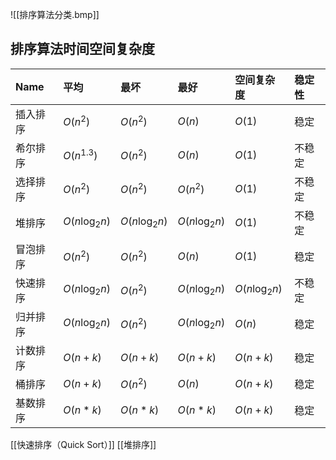 ![[排序算法分类.bmp]]
## 排序算法时间空间复杂度
|Name|平均|最坏|最好|空间复杂度|稳定性|
|:---      |:----                         |:----                        |:---                          |:---             |:-------|
|插入排序|$O(n^2)$|$O(n^2)$|$O(n)$|$O(1)$|稳定|
|希尔排序|$O(n^{1.3})$|$O(n^2)$|$O(n)$|$O(1)$|不稳定|
|选择排序|$O(n^2)$|$O(n^2)$|$O(n^2)$|$O(1)$|不稳定|
|堆排序|$O(n \log_2n)$|$O(n \log_2n)$|$O(n \log_2n)$|$O(1)$|不稳定|
|冒泡排序|$O(n^2)$|$O(n^2)$|$O(n)$|$O(1)$|稳定|
|快速排序|$O(n \log_2n)$|$O(n^2)$|$O(n \log_2n)$|$O(n \log_2n)$|不稳定|
|归并排序|$O(n \log_2n)$|$O(n^2)$|$O(n \log_2n)$|$O(n)$|稳定|
|计数排序|$O(n+k)$|$O(n+k)$|$O(n+k)$|$O(n+k)$|稳定|
|桶排序|$O(n+k)$|$O(n^2)$|$O(n)$|$O(n+k)$|稳定|
|基数排序|$O(n*k)$|$O(n*k)$|$O(n*k)$|$O(n+k)$|稳定|

[[快速排序（Quick Sort）]]
[[堆排序]]